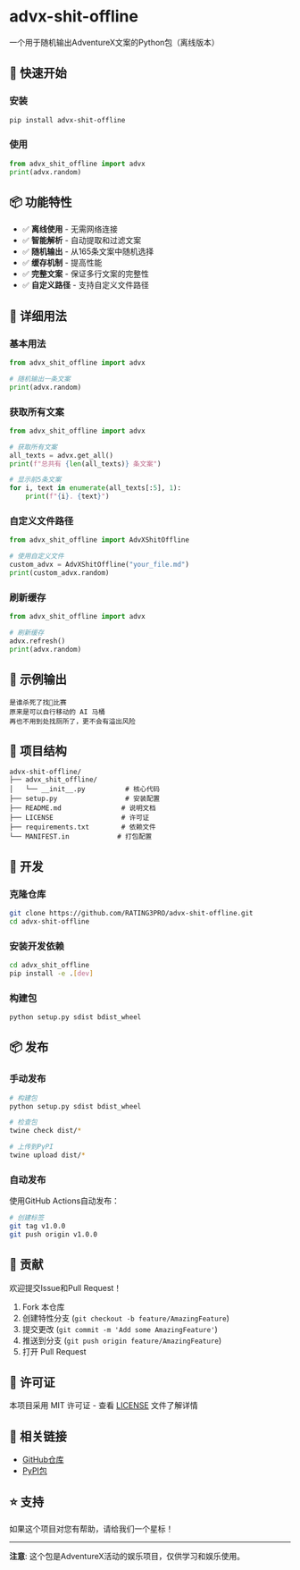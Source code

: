 # advx-shit-offline

一个用于随机输出AdventureX文案的Python包（离线版本）

## 🚀 快速开始

### 安装

```bash
pip install advx-shit-offline
```

### 使用

```python
from advx_shit_offline import advx
print(advx.random)
```

## 📦 功能特性

- ✅ **离线使用** - 无需网络连接
- ✅ **智能解析** - 自动提取和过滤文案
- ✅ **随机输出** - 从165条文案中随机选择
- ✅ **缓存机制** - 提高性能
- ✅ **完整文案** - 保证多行文案的完整性
- ✅ **自定义路径** - 支持自定义文件路径

## 📖 详细用法

### 基本用法

```python
from advx_shit_offline import advx

# 随机输出一条文案
print(advx.random)
```

### 获取所有文案

```python
from advx_shit_offline import advx

# 获取所有文案
all_texts = advx.get_all()
print(f"总共有 {len(all_texts)} 条文案")

# 显示前5条文案
for i, text in enumerate(all_texts[:5], 1):
    print(f"{i}. {text}")
```

### 自定义文件路径

```python
from advx_shit_offline import AdvXShitOffline

# 使用自定义文件
custom_advx = AdvXShitOffline("your_file.md")
print(custom_advx.random)
```

### 刷新缓存

```python
from advx_shit_offline import advx

# 刷新缓存
advx.refresh()
print(advx.random)
```

## 🎯 示例输出

```
是谁杀死了找💩比赛
原来是可以自行移动的 AI 马桶
再也不用到处找厕所了，更不会有溢出风险
```

## 📁 项目结构

```
advx-shit-offline/
├── advx_shit_offline/
│   └── __init__.py          # 核心代码
├── setup.py                 # 安装配置
├── README.md               # 说明文档
├── LICENSE                 # 许可证
├── requirements.txt        # 依赖文件
└── MANIFEST.in            # 打包配置
```

## 🔧 开发

### 克隆仓库

```bash
git clone https://github.com/RATING3PRO/advx-shit-offline.git
cd advx-shit-offline
```

### 安装开发依赖

```bash
cd advx_shit_offline
pip install -e .[dev]
```

### 构建包

```bash
python setup.py sdist bdist_wheel
```

## 📦 发布

### 手动发布

```bash
# 构建包
python setup.py sdist bdist_wheel

# 检查包
twine check dist/*

# 上传到PyPI
twine upload dist/*
```

### 自动发布

使用GitHub Actions自动发布：

```bash
# 创建标签
git tag v1.0.0
git push origin v1.0.0
```

## 🤝 贡献

欢迎提交Issue和Pull Request！

1. Fork 本仓库
2. 创建特性分支 (`git checkout -b feature/AmazingFeature`)
3. 提交更改 (`git commit -m 'Add some AmazingFeature'`)
4. 推送到分支 (`git push origin feature/AmazingFeature`)
5. 打开 Pull Request

## 📄 许可证

本项目采用 MIT 许可证 - 查看 [LICENSE](advx_shit_offline/LICENSE) 文件了解详情

## 🔗 相关链接

- [GitHub仓库](https://github.com/RATING3PRO/advx-shit-offline)
- [PyPI包](https://pypi.org/project/advx-shit-offline/)

## ⭐ 支持

如果这个项目对您有帮助，请给我们一个星标！

---

**注意**: 这个包是AdventureX活动的娱乐项目，仅供学习和娱乐使用。 
